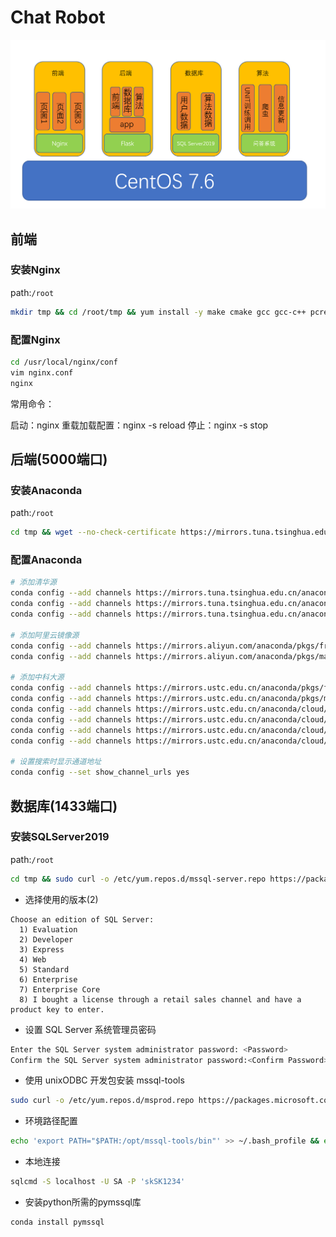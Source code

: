 # Chat Robot



![image-20230203160409416](./img/image-20230203181936694.png)



## 前端

### 安装Nginx

path:`/root`

```bash
mkdir tmp && cd /root/tmp && yum install -y make cmake gcc gcc-c++ pcre pcre-devel zlib zlib-devel openssl openssl-devel && wget https://nginx.org/download/nginx-1.22.1.tar.gz && tar -zxvf nginx-1.22.1.tar.gz && cd nginx-1.22.1/ && ./configure --prefix=/usr/local/nginx --with-http_stub_status_module --with-http_ssl_module --with-file-aio --with-http_realip_module && make && make install && ln -s /usr/local/nginx/sbin/nginx /usr/bin/nginx
```



### 配置Nginx

```bash
cd /usr/local/nginx/conf
vim nginx.conf
nginx
```

常用命令：

启动：nginx
重载加载配置：nginx -s reload
停止：nginx -s stop



## 后端(5000端口)

### 安装Anaconda

path:`/root`

```bash
cd tmp && wget --no-check-certificate https://mirrors.tuna.tsinghua.edu.cn/anaconda/archive/Anaconda3-2022.10-Linux-x86_64.sh && bash Anaconda3-2022.10-Linux-x86_64.sh
```



### 配置Anaconda



```bash
# 添加清华源
conda config --add channels https://mirrors.tuna.tsinghua.edu.cn/anaconda/pkgs/free/
conda config --add channels https://mirrors.tuna.tsinghua.edu.cn/anaconda/cloud/conda-forge/
conda config --add channels https://mirrors.tuna.tsinghua.edu.cn/anaconda/cloud/pytorch/
 
# 添加阿里云镜像源
conda config --add channels https://mirrors.aliyun.com/anaconda/pkgs/free/
conda config --add channels https://mirrors.aliyun.com/anaconda/pkgs/main/
 
# 添加中科大源
conda config --add channels https://mirrors.ustc.edu.cn/anaconda/pkgs/free/
conda config --add channels https://mirrors.ustc.edu.cn/anaconda/pkgs/main/
conda config --add channels https://mirrors.ustc.edu.cn/anaconda/cloud/conda-forge/
conda config --add channels https://mirrors.ustc.edu.cn/anaconda/cloud/msys2/
conda config --add channels https://mirrors.ustc.edu.cn/anaconda/cloud/bioconda/
conda config --add channels https://mirrors.ustc.edu.cn/anaconda/cloud/menpo/

# 设置搜索时显示通道地址
conda config --set show_channel_urls yes
```





## 数据库(1433端口)

### 安装SQLServer2019

path:`/root`

```bash
cd tmp && sudo curl -o /etc/yum.repos.d/mssql-server.repo https://packages.microsoft.com/config/rhel/7/mssql-server-2019.repo && sudo yum makecache && sudo yum install -y mssql-server && sudo /opt/mssql/bin/mssql-conf setup
```

- 选择使用的版本(2)

```
Choose an edition of SQL Server:
  1) Evaluation 
  2) Developer 
  3) Express
  4) Web
  5) Standard
  6) Enterprise
  7) Enterprise Core
  8) I bought a license through a retail sales channel and have a product key to enter.
```

- 设置 SQL Server 系统管理员密码

```bash
Enter the SQL Server system administrator password: <Password>
Confirm the SQL Server system administrator password:<Confirm Password>
```

- 使用 unixODBC 开发包安装 mssql-tools

```bash
sudo curl -o /etc/yum.repos.d/msprod.repo https://packages.microsoft.com/config/rhel/7/prod.repo && sudo yum -y install mssql-tools unixODBC-devel
```

- 环境路径配置

```bash
echo 'export PATH="$PATH:/opt/mssql-tools/bin"' >> ~/.bash_profile && echo 'export PATH="$PATH:/opt/mssql-tools/bin"' >> ~/.bashrc && source ~/.bashrc
```

- 本地连接

```bash
sqlcmd -S localhost -U SA -P 'skSK1234'
```

- 安装python所需的pymssql库

```
conda install pymssql
```

